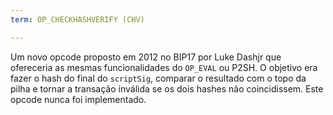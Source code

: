 ```yaml
---
term: OP_CHECKHASHVERIFY (CHV)

---
```

Um novo opcode proposto em 2012 no BIP17 por Luke Dashjr que ofereceria as mesmas funcionalidades do `OP_EVAL` ou P2SH. O objetivo era fazer o hash do final do `scriptSig`, comparar o resultado com o topo da pilha e tornar a transação inválida se os dois hashes não coincidissem. Este opcode nunca foi implementado.